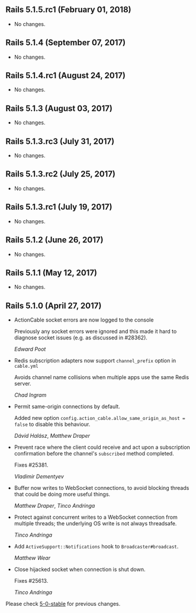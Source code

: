 ## Rails 5.1.5.rc1 (February 01, 2018) ##

*   No changes.


## Rails 5.1.4 (September 07, 2017) ##

*   No changes.


## Rails 5.1.4.rc1 (August 24, 2017) ##

*   No changes.


## Rails 5.1.3 (August 03, 2017) ##

*   No changes.


## Rails 5.1.3.rc3 (July 31, 2017) ##

*   No changes.


## Rails 5.1.3.rc2 (July 25, 2017) ##

*   No changes.


## Rails 5.1.3.rc1 (July 19, 2017) ##

*   No changes.


## Rails 5.1.2 (June 26, 2017) ##

*   No changes.


## Rails 5.1.1 (May 12, 2017) ##

*   No changes.


## Rails 5.1.0 (April 27, 2017) ##

*   ActionCable socket errors are now logged to the console

    Previously any socket errors were ignored and this made it hard to diagnose socket issues (e.g. as discussed in #28362).

    *Edward Poot*

*   Redis subscription adapters now support `channel_prefix` option in `cable.yml`

    Avoids channel name collisions when multiple apps use the same Redis server.

    *Chad Ingram*

*   Permit same-origin connections by default.

    Added new option `config.action_cable.allow_same_origin_as_host = false`
    to disable this behaviour.

    *Dávid Halász*, *Matthew Draper*

*   Prevent race where the client could receive and act upon a
    subscription confirmation before the channel's `subscribed` method
    completed.

    Fixes #25381.

    *Vladimir Dementyev*

*   Buffer now writes to WebSocket connections, to avoid blocking threads
    that could be doing more useful things.

    *Matthew Draper*, *Tinco Andringa*

*   Protect against concurrent writes to a WebSocket connection from
    multiple threads; the underlying OS write is not always threadsafe.

    *Tinco Andringa*

*   Add `ActiveSupport::Notifications` hook to `Broadcaster#broadcast`.

    *Matthew Wear*

*   Close hijacked socket when connection is shut down.

    Fixes #25613.

    *Tinco Andringa*


Please check [5-0-stable](https://github.com/rails/rails/blob/5-0-stable/actioncable/CHANGELOG.md) for previous changes.
